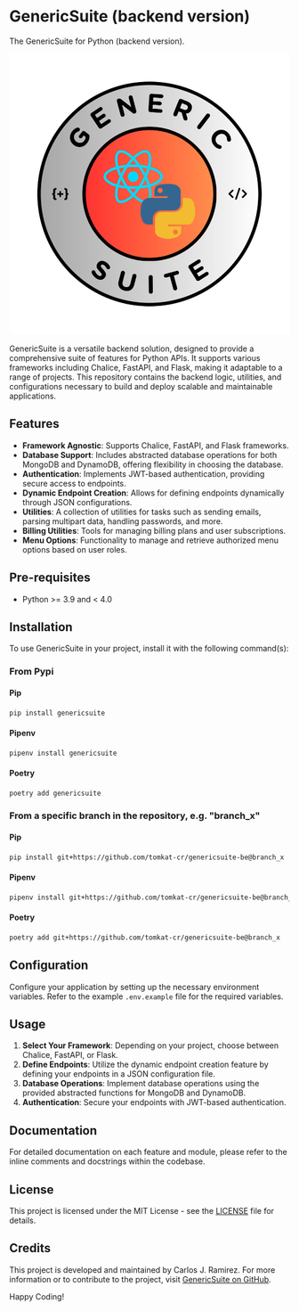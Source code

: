 # GenericSuite (backend version)
The GenericSuite for Python (backend version).

![GenericSuite Logo](https://github.com/tomkat-cr/genericsuite-fe/blob/main/src/lib/images/gs_logo_circle.svg)

GenericSuite is a versatile backend solution, designed to provide a comprehensive suite of features for Python APIs. It supports various frameworks including Chalice, FastAPI, and Flask, making it adaptable to a range of projects. This repository contains the backend logic, utilities, and configurations necessary to build and deploy scalable and maintainable applications.

## Features

- **Framework Agnostic**: Supports Chalice, FastAPI, and Flask frameworks.
- **Database Support**: Includes abstracted database operations for both MongoDB and DynamoDB, offering flexibility in choosing the database.
- **Authentication**: Implements JWT-based authentication, providing secure access to endpoints.
- **Dynamic Endpoint Creation**: Allows for defining endpoints dynamically through JSON configurations.
- **Utilities**: A collection of utilities for tasks such as sending emails, parsing multipart data, handling passwords, and more.
- **Billing Utilities**: Tools for managing billing plans and user subscriptions.
- **Menu Options**: Functionality to manage and retrieve authorized menu options based on user roles.

## Pre-requisites

- Python >= 3.9 and < 4.0

## Installation

To use GenericSuite in your project, install it with the following command(s):

### From Pypi

#### Pip
```bash
pip install genericsuite
```

#### Pipenv
```bash
pipenv install genericsuite
```

#### Poetry
```bash
poetry add genericsuite
```

### From a specific branch in the repository, e.g. "branch_x"

#### Pip
```bash
pip install git+https://github.com/tomkat-cr/genericsuite-be@branch_x
```

#### Pipenv
```bash
pipenv install git+https://github.com/tomkat-cr/genericsuite-be@branch_x
```

#### Poetry
```bash
poetry add git+https://github.com/tomkat-cr/genericsuite-be@branch_x
```

## Configuration

Configure your application by setting up the necessary environment variables. Refer to the example `.env.example` file for the required variables.

## Usage

1. **Select Your Framework**: Depending on your project, choose between Chalice, FastAPI, or Flask.
2. **Define Endpoints**: Utilize the dynamic endpoint creation feature by defining your endpoints in a JSON configuration file.
3. **Database Operations**: Implement database operations using the provided abstracted functions for MongoDB and DynamoDB.
4. **Authentication**: Secure your endpoints with JWT-based authentication.

## Documentation

For detailed documentation on each feature and module, please refer to the inline comments and docstrings within the codebase.

## License

This project is licensed under the MIT License - see the [LICENSE](LICENSE) file for details.

## Credits

This project is developed and maintained by Carlos J. Ramirez. For more information or to contribute to the project, visit [GenericSuite on GitHub](https://github.com/tomkat-cr/genericsuite-be).

Happy Coding!